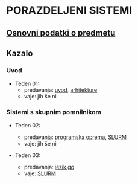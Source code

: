 # PORAZDELJENI SISTEMI

## [Osnovni podatki o predmetu](podatki.md)

## Kazalo

### Uvod

- Teden 01:
  - predavanja:
      [uvod](predavanja/01-uvod/uvod.md),
      [arhitekture](predavanja/02-arhitekture/arhitekture.md)
  - vaje: jih še ni
  
### Sistemi s skupnim pomnilnikom

- Teden 02:
  - predavanja:
    [programska oprema](predavanja/03-programska-oprema/programska-oprema.md),
    [SLURM](predavanja/04-slurm/slurm.md)
  - vaje: jih še ni

- Teden 03:
  - predavanja:
    [jezik go](predavanja/05-go/go.md)
  - vaje: [SLURM](vaje/01-uporaba-gruce/Uporaba_gruce.md)
